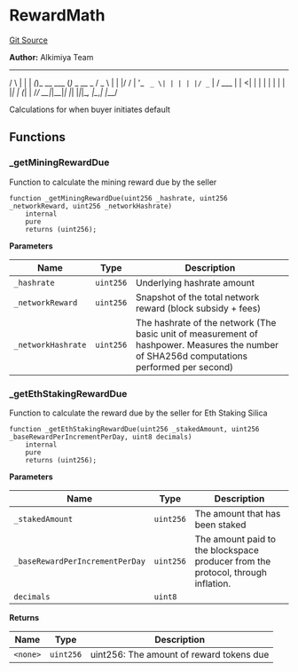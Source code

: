 # RewardMath
[Git Source](https://github.com/Alkimiya/v2.1-core/tree/comments-docs/blob/ee3e12bcce8690315f313782a9d6014a1b843773/contracts/libraries/math/RewardMath.sol)

**Author:**
Alkimiya Team

_    _ _    _           _
/ \  | | | _(_)_ __ ___ (_)_   _  __ _
/ _ \ | | |/ / | '_ ` _ \| | | | |/ _` |
/ ___ \| |   <| | | | | | | | |_| | (_| |
/_/   \_\_|_|\_\_|_| |_| |_|_|\__, |\__,_|
|___/

Calculations for when buyer initiates default


## Functions
### _getMiningRewardDue

Function to calculate the mining reward due by the seller


```solidity
function _getMiningRewardDue(uint256 _hashrate, uint256 _networkReward, uint256 _networkHashrate)
    internal
    pure
    returns (uint256);
```
**Parameters**

|Name|Type|Description|
|----|----|-----------|
|`_hashrate`|`uint256`|Underlying hashrate amount|
|`_networkReward`|`uint256`|Snapshot of the total network reward (block subsidy + fees)|
|`_networkHashrate`|`uint256`|The hashrate of the network (The basic unit of measurement of hashpower. Measures the number of SHA256d computations performed per second)|


### _getEthStakingRewardDue

Function to calculate the reward due by the seller for Eth Staking Silica


```solidity
function _getEthStakingRewardDue(uint256 _stakedAmount, uint256 _baseRewardPerIncrementPerDay, uint8 decimals)
    internal
    pure
    returns (uint256);
```
**Parameters**

|Name|Type|Description|
|----|----|-----------|
|`_stakedAmount`|`uint256`|The amount that has been staked|
|`_baseRewardPerIncrementPerDay`|`uint256`|The amount paid to the blockspace producer from the protocol, through inflation.|
|`decimals`|`uint8`||

**Returns**

|Name|Type|Description|
|----|----|-----------|
|`<none>`|`uint256`|uint256: The amount of reward tokens due|


